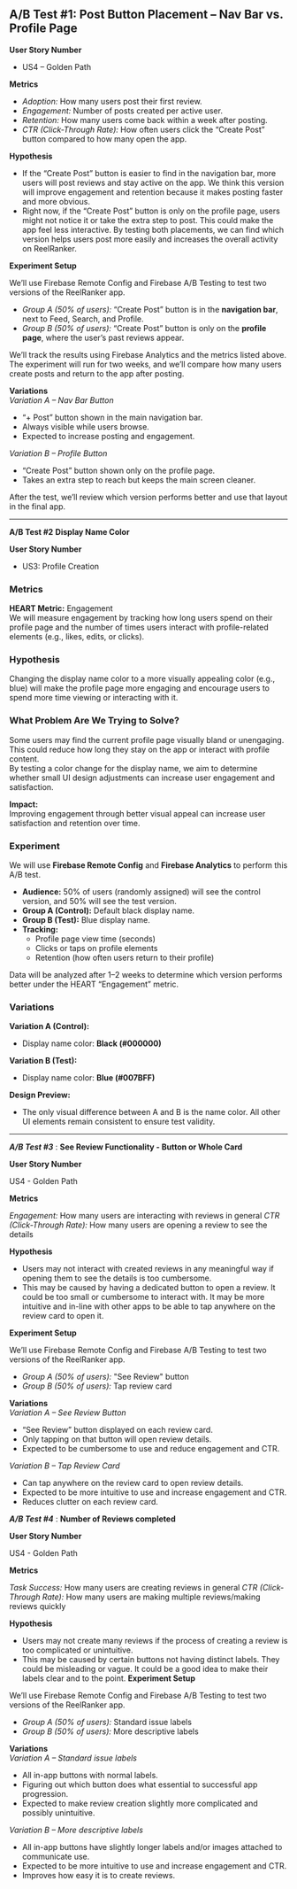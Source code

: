 ## A/B Test #1: **Post Button Placement – Nav Bar vs. Profile Page**

**User Story Number**
- US4 – Golden Path

**Metrics**
- *Adoption:* How many users post their first review.  
- *Engagement:* Number of posts created per active user.  
- *Retention:* How many users come back within a week after posting.  
- *CTR (Click-Through Rate):* How often users click the “Create Post” button compared to how many open the app.  

**Hypothesis**  
- If the “Create Post” button is easier to find in the navigation bar, more users will post reviews and stay active on the app. We think this version will improve engagement and retention because it makes posting faster and more obvious.
- Right now, if the “Create Post” button is only on the profile page, users might not notice it or take the extra step to post. This could make the app feel less interactive. By testing both placements, we can find which version helps users post more easily and increases the overall activity on ReelRanker.

**Experiment Setup**

We’ll use Firebase Remote Config and Firebase A/B Testing to test two versions of the ReelRanker app.
- *Group A (50% of users):* “Create Post” button is in the **navigation bar**, next to Feed, Search, and Profile.  
- *Group B (50% of users):* “Create Post” button is only on the **profile page**, where the user’s past reviews appear.  

We’ll track the results using Firebase Analytics and the metrics listed above. The experiment will run for two weeks, and we’ll compare how many users create posts and return to the app after posting.

**Variations**  
*Variation A – Nav Bar Button*
- “+ Post” button shown in the main navigation bar.  
- Always visible while users browse.  
- Expected to increase posting and engagement.  

*Variation B – Profile Button*  
- “Create Post” button shown only on the profile page.  
- Takes an extra step to reach but keeps the main screen cleaner.  

After the test, we’ll review which version performs better and use that layout in the final app.

---

**A/B Test #2**
**Display Name Color**

**User Story Number**
- US3: Profile Creation

### Metrics
**HEART Metric:** Engagement  
We will measure engagement by tracking how long users spend on their profile page and the number of times users interact with profile-related elements (e.g., likes, edits, or clicks).  


### Hypothesis
Changing the display name color to a more visually appealing color (e.g., blue) will make the profile page more engaging and encourage users to spend more time viewing or interacting with it.  

### What Problem Are We Trying to Solve?
Some users may find the current profile page visually bland or unengaging. This could reduce how long they stay on the app or interact with profile content.  
By testing a color change for the display name, we aim to determine whether small UI design adjustments can increase user engagement and satisfaction.  

**Impact:**  
Improving engagement through better visual appeal can increase user satisfaction and retention over time.

### Experiment
We will use **Firebase Remote Config** and **Firebase Analytics** to perform this A/B test.

- **Audience:** 50% of users (randomly assigned) will see the control version, and 50% will see the test version.  
- **Group A (Control):** Default black display name.  
- **Group B (Test):** Blue display name.  
- **Tracking:**  
  - Profile page view time (seconds)  
  - Clicks or taps on profile elements  
  - Retention (how often users return to their profile)  

Data will be analyzed after 1–2 weeks to determine which version performs better under the HEART “Engagement” metric.

### Variations
**Variation A (Control):**
- Display name color: **Black (#000000)**  

**Variation B (Test):**
- Display name color: **Blue (#007BFF)**  

**Design Preview:**
- The only visual difference between A and B is the name color. All other UI elements remain consistent to ensure test validity.

---

***A/B Test #3*** :
**See Review Functionality - Button or Whole Card**

**User Story Number**

US4 - Golden Path

**Metrics**

*Engagement:* How many users are interacting with reviews in general
*CTR (Click-Through Rate):* How many users are opening a review to see the details

**Hypothesis**
- Users may not interact with created reviews in any meaningful way if opening them to see the details is too cumbersome.
- This may be caused by having a dedicated button to open a review. It could be too small or cumbersome to interact with. It may be more intuitive and in-line with other apps to be able to tap anywhere on the review card to open it.

**Experiment Setup**

We’ll use Firebase Remote Config and Firebase A/B Testing to test two versions of the ReelRanker app.
- *Group A (50% of users):* "See Review" button
- *Group B (50% of users):* Tap review card

**Variations**  
*Variation A – See Review Button*
- “See Review” button displayed on each review card.  
- Only tapping on that button will open review details.
- Expected to be cumbersome to use and reduce engagement and CTR.

*Variation B – Tap Review Card*  
- Can tap anywhere on the review card to open review details.
- Expected to be more intuitive to use and increase engagement and CTR.
- Reduces clutter on each review card.

***A/B Test #4*** :
**Number of Reviews completed**

**User Story Number**

US4 - Golden Path

**Metrics**

*Task Success:* How many users are creating reviews in general
*CTR (Click-Through Rate):* How many users are making multiple reviews/making reviews quickly

**Hypothesis**
- Users may not create many reviews if the process of creating a review is too complicated or unintuitive.
- This may be caused by certain buttons not having distinct labels. They could be misleading or vague. It could be a good idea to make their labels clear and to the point.
**Experiment Setup**

We’ll use Firebase Remote Config and Firebase A/B Testing to test two versions of the ReelRanker app.
- *Group A (50% of users):* Standard issue labels
- *Group B (50% of users):* More descriptive labels

**Variations**  
*Variation A – Standard issue labels*
- All in-app buttons with normal labels.  
- Figuring out which button does what essential to successful app progression.
- Expected to make review creation slightly more complicated and possibly unintuitive.

*Variation B – More descriptive labels*  
- All in-app buttons have slightly longer labels and/or images attached to communicate use.
- Expected to be more intuitive to use and increase engagement and CTR.
- Improves how easy it is to create reviews.
